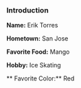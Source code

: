 ### Introduction

**Name:** Erik Torres

**Hometown:** San Jose

**Favorite Food:** Mango

**Hobby:** Ice Skating

** Favorite Color:** Red
